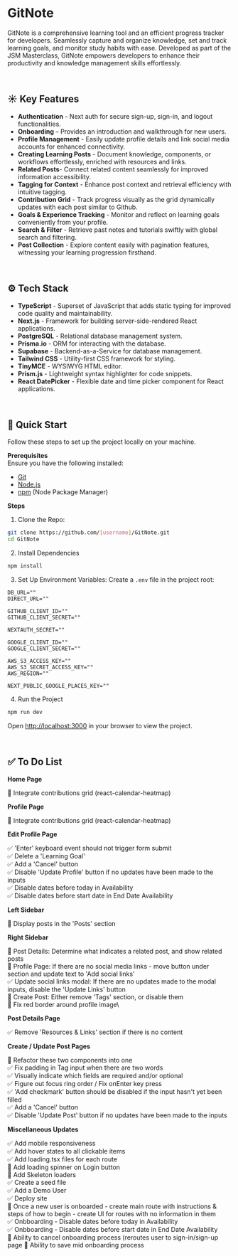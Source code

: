 # <a name="introduction">GitNote</a>

GitNote is a comprehensive learning tool and an efficient progress tracker for developers. Seamlessly capture and organize knowledge, set and track learning goals, and monitor study habits with ease. Developed as part of the JSM Masterclass, GitNote empowers developers to enhance their productivity and knowledge management skills effortlessly.

&nbsp;

## <a name="features ">☀️ Key Features</a>

- **Authentication** - Next auth for secure sign-up, sign-in, and logout functionalities.
- **Onboarding** – Provides an introduction and walkthrough for new users.
- **Profile Management** - Easily update profile details and link social media accounts for enhanced connectivity.
- **Creating Learning Posts** - Document knowledge, components, or workflows effortlessly, enriched with resources and links.
- **Related Posts**- Connect related content seamlessly for improved information accessibility.
- **Tagging for Context** - Enhance post context and retrieval efficiency with intuitive tagging.
- **Contribution Grid** - Track progress visually as the grid dynamically updates with each post similar to Github.
- **Goals & Experience Tracking** - Monitor and reflect on learning goals conveniently from your profile.
- **Search & Filter** - Retrieve past notes and tutorials swiftly with global search and filtering.
- **Post Collection** - Explore content easily with pagination features, witnessing your learning progression firsthand.
<!-- 👉 **Responsive**: Ensures seamless functionality and aesthetics across all devices and many more, including code architecture and reusability -->

&nbsp;

## <a name="tech-stack">⚙️ Tech Stack</a>

- **TypeScript** - Superset of JavaScript that adds static typing for improved code quality and maintainability.
- **Next.js** - Framework for building server-side-rendered React applications.
- **PostgreSQL** - Relational database management system.
- **Prisma.io** - ORM for interacting with the database.
- **Supabase** - Backend-as-a-Service for database management.
- **Tailwind CSS** - Utility-first CSS framework for styling.
- **TinyMCE** - WYSIWYG HTML editor.
- **Prism.js** - Lightweight syntax highlighter for code snippets.
- **React DatePicker** - Flexible date and time picker component for React applications.

&nbsp;

## <a name="quick-start">🚀 Quick Start</a>

Follow these steps to set up the project locally on your machine.

**Prerequisites**\
Ensure you have the following installed:

- [Git](https://git-scm.com/)
- [Node.js](https://nodejs.org/en)
- [npm](https://www.npmjs.com/) (Node Package Manager)

**Steps**

1. Clone the Repo:

```bash
git clone https://github.com/[username]/GitNote.git
cd GitNote
```

2. Install Dependencies

```bash
npm install
```

3. Set Up Environment Variables: Create a `.env` file in the project root:

```env
DB_URL=""
DIRECT_URL=""

GITHUB_CLIENT_ID=""
GITHUB_CLIENT_SECRET=""

NEXTAUTH_SECRET=""

GOOGLE_CLIENT_ID=""
GOOGLE_CLIENT_SECRET=""

AWS_S3_ACCESS_KEY=""
AWS_S3_SECRET_ACCESS_KEY=""
AWS_REGION=""

NEXT_PUBLIC_GOOGLE_PLACES_KEY=""
```

4. Run the Project

```bash
npm run dev
```

Open [http://localhost:3000](http://localhost:3000) in your browser to view the project.

&nbsp;

## <a name="todo">✅ To Do List</a>

**Home Page**

🔳 Integrate contributions grid (react-calendar-heatmap)

**Profile Page**

🔳 Integrate contributions grid (react-calendar-heatmap)

**Edit Profile Page**

✅ 'Enter' keyboard event should not trigger form submit\
✅ Delete a 'Learning Goal'\
✅ Add a 'Cancel' button\
✅ Disable 'Update Profile' button if no updates have been made to the inputs\
✅ Disable dates before today in Availability\
✅ Disable dates before start date in End Date Availability

**Left Sidebar**

🔳 Display posts in the 'Posts' section

**Right Sidebar**

🔳 Post Details: Determine what indicates a related post, and show related posts\
🔳 Profile Page: If there are no social media links - move button under section and update text to 'Add social links'\
✅ Update social links modal: If there are no updates made to the modal inputs, disable the 'Update Links' button\
🔳 Create Post: Either remove 'Tags' section, or disable them\
🔳 Fix red border around profile image\

**Post Details Page**

✅ Remove 'Resources & Links' section if there is no content

**Create / Update Post Pages**

🔳 Refactor these two components into one\
✅ Fix padding in Tag input when there are two words\
✅ Visually indicate which fields are required and/or optional\
✅ Figure out focus ring order / Fix onEnter key press\
✅ 'Add checkmark' button should be disabled if the input hasn't yet been filled\
✅ Add a 'Cancel' button\
✅ Disable 'Update Post' button if no updates have been made to the inputs

**Miscellaneous Updates**

✅ Add mobile responsiveness\
✅ Add hover states to all clickable items\
✅ Add loading.tsx files for each route\
🔳 Add loading spinner on Login button\
🔳 Add Skeleton loaders\
✅ Create a seed file\
✅ Add a Demo User\
✅ Deploy site\
🔳 Once a new user is onboarded - create main route with instructions & steps of how to begin - create UI for routes with no information in them\
✅ Onbboarding - Disable dates before today in Availability\
✅ Onbboarding - Disable dates before start date in End Date Availability\
🔳 Ability to cancel onboarding process (reroutes user to sign-in/sign-up page
🔳 Ability to save mid onboarding process
